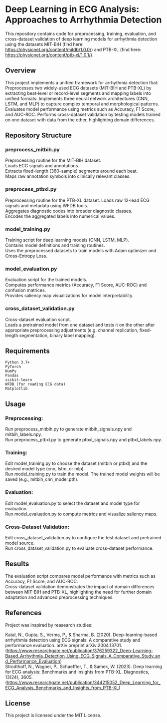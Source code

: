 # Deep Learning in ECG Analysis: Approaches to Arrhythmia Detection
This repository contains code for preprocessing, training, evaluation, and cross-dataset validation of deep learning models for arrhythmia detection using the  datasets MIT-BIH (find here: https://physionet.org/content/mitdb/1.0.0/) and PTB-XL (find here: https://physionet.org/content/ptb-xl/1.0.1/).

## Overview
  This project implements a unified framework for arrhythmia detection that:<br>
  Preprocesses two widely-used ECG datasets (MIT-BIH and PTB-XL) by extracting beat-level or record-level segments and mapping labels into unified formats.
  Implements three neural network architectures (CNN, LSTM, and MLP) to capture complex temporal and morphological patterns.
  Evaluates model performance using metrics such as Accuracy, F1 Score, and AUC-ROC.
  Performs cross-dataset validation by testing models trained on one dataset with data from the other, highlighting domain differences.

## Repository Structure
  ### preprocess_mitbih.py
  Preprocessing routine for the MIT-BIH dataset.<br>
  Loads ECG signals and annotations.<br>
  Extracts fixed-length (360-sample) segments around each beat.<br>
  Maps raw annotation symbols into clinically relevant classes.

  ### preprocess_ptbxl.py
  Preprocessing routine for the PTB-XL dataset.
  Loads raw 12-lead ECG signals and metadata using WFDB tools.<br>
  Aggregates diagnostic codes into broader diagnostic classes.<br>
  Encodes the aggregated labels into numerical values.

  ### model_training.py
  Training script for deep learning models (CNN, LSTM, MLP).<br>
  Contains model definitions and training routines.<br>
  Uses the preprocessed datasets to train models with Adam optimizer and Cross-Entropy Loss.

  ### model_evaluation.py
  Evaluation script for the trained models.<br>
  Computes performance metrics (Accuracy, F1 Score, AUC-ROC) and confusion matrices.<br>
  Provides saliency map visualizations for model interpretability.

  ### cross_dataset_validation.py
  Cross-dataset evaluation script.<br>
  Loads a pretrained model from one dataset and tests it on the other after appropriate preprocessing adjustments (e.g. channel replication, fixed-length segmentation, binary label mapping).

## Requirements
    Python 3.7+
    PyTorch
    NumPy
    Pandas
    scikit-learn
    WFDB (for reading ECG data)
    Matplotlib

## Usage
  ### Preprocessing:
  Run preprocess_mitbih.py to generate mitbih_signals.npy and mitbih_labels.npy.<br>
  Run preprocess_ptbxl.py to generate ptbxl_signals.npy and ptbxl_labels.npy.

  ### Training:
  Edit model_training.py to choose the dataset (mitbih or ptbxl) and the desired model type (cnn, lstm, or mlp).<br>
  Run model_training.py to train the model. The trained model weights will be saved (e.g., mitbih_cnn_model.pth).

  ### Evaluation:
  Edit model_evaluation.py to select the dataset and model type for evaluation. <br>
  Run model_evaluation.py to compute metrics and visualize saliency maps.

  ### Cross-Dataset Validation:
  Edit cross_dataset_validation.py to configure the test dataset and pretrained model source.<br>
  Run cross_dataset_validation.py to evaluate cross-dataset performance.

## Results
  The evaluation script compares model performance with metrics such as Accuracy, F1 Score, and AUC-ROC.<br>
  Cross-dataset validation demonstrates the impact of domain differences between MIT-BIH and PTB-XL, highlighting the need for further domain adaptation and advanced preprocessing techniques.

## References
  Project was inspired by reasearch studies:
  
  Katal, N., Gupta, S., Verma, P., & Sharma, B. (2020). Deep-learning-based arrhythmia detection using ECG signals: A comparative study and performance evaluation. arXiv preprint arXiv:2004.13701. (https://www.researchgate.net/publication/376259322_Deep-Learning-Based_Arrhythmia_Detection_Using_ECG_Signals_A_Comparative_Study_and_Performance_Evaluation) <br>
  Strodthoff, N., Wagner, P., Schaeffter, T., & Samek, W. (2023). Deep learning for ECG analysis: Benchmarks and insights from PTB-XL. Diagnostics, 13(24), 3605. (https://www.researchgate.net/publication/344215052_Deep_Learning_for_ECG_Analysis_Benchmarks_and_Insights_from_PTB-XL)

## License
  This project is licensed under the MIT License.
